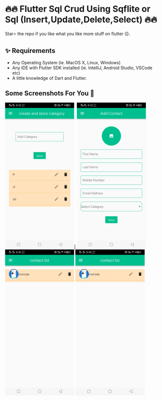 
# 🔥🔥 Flutter Sql Crud Using Sqflite or Sql (Insert,Update,Delete,Select) 🔥🔥

Star⭐ the repo if you like what you like more stuff on flutter 😉.

## ✨ Requirements
* Any Operating System (ie. MacOS X, Linux, Windows)
* Any IDE with Flutter SDK installed (ie. IntelliJ, Android Studio, VSCode etc)
* A little knowledge of Dart and Flutter.

## Some Screenshots For You 💖
<img height="480px" src="screenshots/1.jpg">|
<img height="480px" src="screenshots/2.jpg">
<img height="480px" src="screenshots/3.jpg">
<img height="480px" src="screenshots/3.jpg">
<br>
